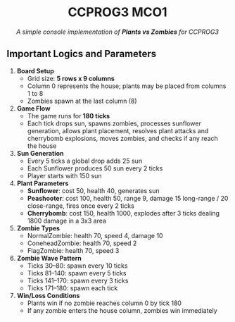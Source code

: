 <h1 align="center">CCPROG3 MCO1</h1>

<p align="center"><em>A simple console implementation of <strong>Plants vs Zombies</strong> for CCPROG3</em></p>

<h2>Important Logics and Parameters</h2>

<ol>
<li><strong>Board Setup</strong>
  <ul>
    <li>Grid size: <strong>5 rows x 9 columns</strong></li>
    <li>Column 0 represents the house; plants may be placed from columns 1 to 8</li>
    <li>Zombies spawn at the last column (8)</li>
  </ul>
</li>

<li><strong>Game Flow</strong>
  <ul>
    <li>The game runs for <strong>180 ticks</strong></li>
    <li>Each tick drops sun, spawns zombies, processes sunflower generation, allows plant placement, resolves plant attacks and cherrybomb explosions, moves zombies, and checks if any reach the house</li>
  </ul>
</li>

<li><strong>Sun Generation</strong>
  <ul>
    <li>Every 5 ticks a global drop adds 25 sun</li>
    <li>Each Sunflower produces 50 sun every 2 ticks</li>
    <li>Player starts with 150 sun</li>
  </ul>
</li>

<li><strong>Plant Parameters</strong>
  <ul>
    <li><strong>Sunflower</strong>: cost 50, health 40, generates sun</li>
    <li><strong>Peashooter</strong>: cost 100, health 50, range 9, damage 15 long-range / 20 close-range, fires once every 2 ticks</li>
    <li><strong>Cherrybomb</strong>: cost 150, health 1000, explodes after 3 ticks dealing 1800 damage in a 3x3 area</li>
  </ul>
</li>

<li><strong>Zombie Types</strong>
  <ul>
    <li>NormalZombie: health 70, speed 4, damage 10</li>
    <li>ConeheadZombie: health 70, speed 2</li>
    <li>FlagZombie: health 70, speed 3</li>
  </ul>
</li>

<li><strong>Zombie Wave Pattern</strong>
  <ul>
    <li>Ticks 30–80: spawn every 10 ticks</li>
    <li>Ticks 81–140: spawn every 5 ticks</li>
    <li>Ticks 141–170: spawn every 3 ticks</li>
    <li>Ticks 171–180: spawn each tick</li>
  </ul>
</li>

<li><strong>Win/Loss Conditions</strong>
  <ul>
    <li>Plants win if no zombie reaches column 0 by tick 180</li>
    <li>If any zombie enters the house column, zombies win immediately</li>
  </ul>
</li>
</ol>

